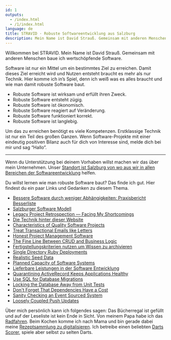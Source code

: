 ```yaml
---
id: 1
outputs:
  - /index.html
  - /1/index.html
language: de
title: STRAVID · Robuste Softwareentwicklung aus Salzburg
description: Mein Name ist David Strauß. Gemeinsam mit anderen Menschen baue ich wertschöpfende Software.
---
```


Willkommen bei STRAVID. Mein Name ist David Strauß. Gemeinsam mit anderen Menschen baue ich wertschöpfende Software.

Software ist nur ein Mittel um ein bestimmtes Ziel zu erreichen. Damit dieses Ziel erreicht wird und Nutzen entsteht braucht es mehr als nur Technik. Hier komme ich in’s Spiel, denn ich weiß was es alles braucht und wie man damit robuste Software baut.

- Robuste Software ist wirksam und erfüllt ihren Zweck.
- Robuste Software entsteht zügig.
- Robuste Software ist ökonomisch.
- Robuste Software reagiert auf Veränderung.
- Robuste Software funktioniert korrekt.
- Robuste Software ist langlebig.

Um das zu erreichen benötigt es viele Kompetenzen. Erstklassige Technik ist nur ein Teil des großen Ganzen. Wenn Software-Projekte mit einer eindeutig positiven Bilanz auch für dich von Interesse sind, melde dich bei mir und sag “Hallo”.

***

Wenn du Unterstützung bei deinem Vorhaben willst machen wir das über mein Unternehmen. Unser [Standort ist Salzburg von wo aus wir in allen Bereichen der Softwareentwicklung](https://www.edgycircle.com/leistungen/) helfen.

Du willst lernen wie man robuste Software baut? Das finde ich gut. Hier findest du ein paar Links und Gedanken zu diesem Thema.

- [Bessere Software durch weniger Abhängigkeiten: Praxisbericht Besserliste](/60/bessere-software-durch-weniger-abhaengigkeiten-praxisbericht-besserliste/)
- [Salzburger Software Modell](https://www.edgycircle.com/salzburger-software-modell/)
- [Legacy Project Retrospection — Facing My Shortcomings](/58-dartboard-io-retrospection/)
- [Die Technik hinter dieser Website](https://www.stravid.com/55-the-technology-behind-www-stravid-com/)
- [Characteristics of Quality Software Projects](https://www.strauss.io/blog/2018-characteristics-of-quality-software-projects.html)
- [Treat Transactional Emails like Letters](https://www.strauss.io/blog/2018-treat-transactional-emails-like-letters.html)
- [Honest Project Management Software](https://www.strauss.io/blog/2018-honest-project-management-software.html)
- [The Fine Line Between CRUD and Business Logic](https://www.strauss.io/blog/2018-the-fine-line-between-crud-and-business-logic.html)
- [Fertigstellungskriterien nutzen um Wissen zu archivieren](https://www.strauss.io/blog/2018-fertigstellungskriterien-nutzen-um-wissen-zu-archivieren.html)
- [Single Directory Ruby Deployments](https://www.strauss.io/blog/2018-single-directory-ruby-deployments.html)
- [Realistic Seed Data](https://www.strauss.io/blog/2018-realistic-seed-data.html)
- [Planned Capacity of Software Systems](https://www.strauss.io/blog/2018-planned-capacity-of-software-systems.html)
- [Lieferbare Leistungen in der Software Entwicklung](https://www.strauss.io/blog/2018-lieferbare-leistungen-in-der-software-entwicklung.html)
- [Quarantining ActiveRecord Keeps Applications Healthy](https://www.strauss.io/blog/2018-quarantining-activerecord-keeps-applications-healthy.html)
- [Use SQL for Database Migrations](https://www.strauss.io/blog/2018-use-sql-for-database-migrations.html)
- [Locking the Database Away from Unit Tests](https://www.strauss.io/blog/2018-locking-the-database-away-from-unit-tests.html)
- [Don't Forget That Dependencies Have a Cost](https://www.strauss.io/blog/2018-dont-forget-that-dependencies-have-a-cost.html)
- [Sanity Checking an Event Sourced System](https://www.strauss.io/blog/2017-sanity-checking-an-event-sourced-system.html)
- [Loosely Coupled Push Updates](https://www.strauss.io/blog/2015-loosely-coupled-push-updates.html)

Über mich persönlich kann ich folgendes sagen: Das Bücherregal ist gefüllt und auf der Leseliste ist kein Ende in Sicht. Von meinem Papa habe ich das [Radfahren](https://www.strauss.io/blog/2018-bikepacking-hof-bei-salzburg-to-chieming.html). Beim Kochen komme ich nach Mama und bin gerade dabei meine [Rezeptsammlung zu digitalisieren](https://www.stravid.com/digitale-rezeptsammlung-kukku/). Ich betreibe einen beliebten [Darts Scorer](https://www.dartboard.io), spiele aber selbst zu selten Darts.
